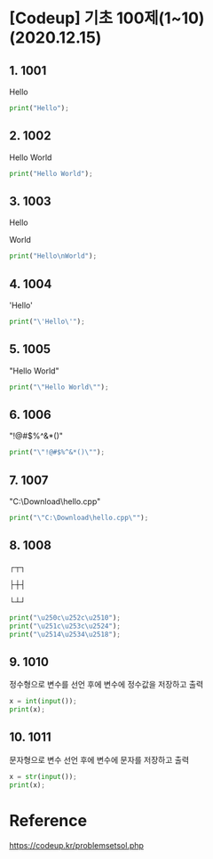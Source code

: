 # [Codeup] 기초 100제(1~10) (2020.12.15)



## 1. 1001

Hello 

```python
print("Hello");
```



## 2. 1002

Hello World 

```python
print("Hello World");
```



## 3. 1003

Hello

World

```Python
print("Hello\nWorld");
```



## 4. 1004

'Hello' 

```python
print("\'Hello\'");
```



## 5. 1005

"Hello World" 

```python
print("\"Hello World\"");
```



## 6. 1006

"!@#$%^&*()"  

```python
print("\"!@#$%^&*()\"");
```



## 7. 1007

"C:\Download\hello.cpp" 

```python
print("\"C:\Download\hello.cpp\"");
```



## 8. 1008

 ┌┬┐

 ├┼┤

 └┴┘

```python
print("\u250c\u252c\u2510");
print("\u251c\u253c\u2524");
print("\u2514\u2534\u2518");
```



## 9. 1010

정수형으로 변수를 선언 후에 변수에 정수값을 저장하고 출력

```python
x = int(input());
print(x);
```



## 10. 1011

문자형으로 변수 선언 후에 변수에 문자를 저장하고 출력

```python
x = str(input());
print(x);
```



# Reference

https://codeup.kr/problemsetsol.php